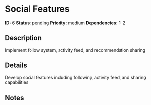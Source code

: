 # Social Features

**ID:** 6
**Status:** pending
**Priority:** medium
**Dependencies:** 1, 2

## Description

Implement follow system, activity feed, and recommendation sharing

## Details

Develop social features including following, activity feed, and sharing capabilities

## Notes

